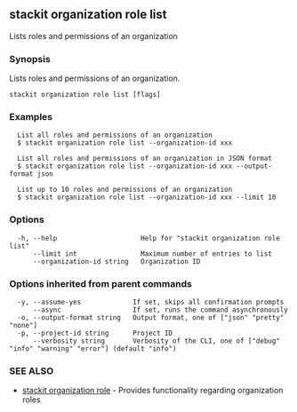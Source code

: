 ## stackit organization role list

Lists roles and permissions of an organization

### Synopsis

Lists roles and permissions of an organization.

```
stackit organization role list [flags]
```

### Examples

```
  List all roles and permissions of an organization
  $ stackit organization role list --organization-id xxx

  List all roles and permissions of an organization in JSON format
  $ stackit organization role list --organization-id xxx --output-format json

  List up to 10 roles and permissions of an organization
  $ stackit organization role list --organization-id xxx --limit 10
```

### Options

```
  -h, --help                     Help for "stackit organization role list"
      --limit int                Maximum number of entries to list
      --organization-id string   Organization ID
```

### Options inherited from parent commands

```
  -y, --assume-yes             If set, skips all confirmation prompts
      --async                  If set, runs the command asynchronously
  -o, --output-format string   Output format, one of ["json" "pretty" "none"]
  -p, --project-id string      Project ID
      --verbosity string       Verbosity of the CLI, one of ["debug" "info" "warning" "error"] (default "info")
```

### SEE ALSO

* [stackit organization role](./stackit_organization_role.md)	 - Provides functionality regarding organization roles

